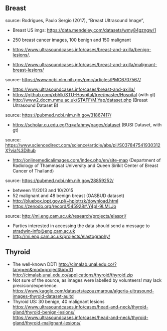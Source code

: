 Breast
---

source: Rodrigues, Paulo Sergio (2017), “Breast Ultrasound Image”,
- Breast US imgs: https://data.mendeley.com/datasets/wmy84gzngw/1
- 250 breast cancer images, 100 benign and 150 malignant

- https://www.ultrasoundcases.info/cases/breast-and-axilla/benign-lesions/. 
- https://www.ultrasoundcases.info/cases/breast-and-axilla/malignant-breast-lesions/

source: https://www.ncbi.nlm.nih.gov/pmc/articles/PMC6707567/
- https://www.ultrasoundcases.info/cases/breast-and-axilla/
- https://github.com/xbhlk/STU-Hospital/tree/master/Hospital (with gt)
- http://www2.docm.mmu.ac.uk/STAFF/M.Yap/dataset.php (Breast Ultrasound Dataset B)

source: https://pubmed.ncbi.nlm.nih.gov/31867417/
- https://scholar.cu.edu.eg/?q=afahmy/pages/dataset (BUSI Dataset, with gt)

source: https://www.sciencedirect.com/science/article/abs/pii/S037847541930312X?via%3Dihub
- http://onlinemedicalimages.com/index.php/en/site-map (Department of Radiology of Thammasat University and Queen Sirikit Center of Breast Cancer of Thailand)

source: https://pubmed.ncbi.nlm.nih.gov/28859252/
- between 11/2013 and 10/2015
- 52 malignant and 48 benign breast (OASBUD dataset)
- http://bluebox.ippt.gov.pl/~hpiotrzk/download.html
- https://zenodo.org/record/545928#.Y4pI-9LMLJo

source: http://mi.eng.cam.ac.uk/research/projects/elasprj/
- Parties interested in accessing the data should send a message to stradwin-info@eng.cam.ac.uk
- http://mi.eng.cam.ac.uk/projects/elastography/


Thyroid
---
- The well-known DDTI
http://cimalab.unal.edu.co/?lang=en&mod=project&id=31  
http://cimalab.unal.edu.co/applications/thyroid/thyroid.zip
- Not sure of the source, as images were labelled by volunteers! may lack precision/experience.
https://www.kaggle.com/datasets/azouzmaroua/algeria-ultrasound-images-thyroid-dataset-auitd
- Thyroid US: 30 benign, 40 malignant lesions
https://www.ultrasoundcases.info/cases/head-and-neck/thyroid-gland/thyroid-benign-lesions/
https://www.ultrasoundcases.info/cases/head-and-neck/thyroid-gland/thyroid-malignant-lesions/
